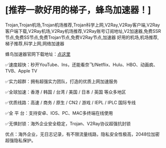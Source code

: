 # [推荐一款好用的梯子，蜂鸟加速器！]

Trojan,Trojan机场,Trojan机场推荐,Trojan科学上网,V2Ray,V2Ray客户端,V2Ray客户端下载,V2Ray机场,V2Ray机场推荐,V2Ray账号订阅地址,V2加速器,免费SSR节点,免费SS节点,免费Trojan节点,免费V2Ray节点,加速器 好用的机场,机场推荐,梯子推荐,科学上网,网络加速器

蜂鸟加速器官网下载地址：[点这里](http://fn99.cc)


✅速度超快：秒开YouTube、Ins，还能看奈飞/Netflix、Hulu、HBO、动画疯、TVB、Apple TV

✅实力超群：拥有超强实力团队，打造的优质上网加速服务

✅全球加速：香港 / 韩国 / 台湾 / 美国 / 日本 / 英国 等众多地区

✅优质线路：高速 / 商务 / 原生 / CN2 / 游戏 / IEPL / IPLC 国际专线

✅全 平 台：支持安卓、IOS、PC、MAC多终端在线使用

✅无惧封锁：海外企业安全稳定，Trojan、V2Ray协议超强抗封锁

优点：海外企业，无日志记录，有不限流量线路，隐私安全性极高，2048位加密超强隐私保护。


